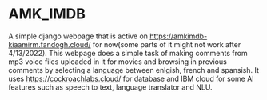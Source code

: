 # AMK_IMDB
A simple django webpage that is active on https://amkimdb-kiaamirm.fandogh.cloud/ for now(some parts of it might not work after 4/13/2022).
This webpage does a simple task of making comments from mp3 voice files uploaded in it for movies and browsing in previous comments by selecting a language between enlgish, french and spansish.
It uses https://cockroachlabs.cloud/ for database and IBM cloud for some AI features such as speech to text, language translator and NLU.
